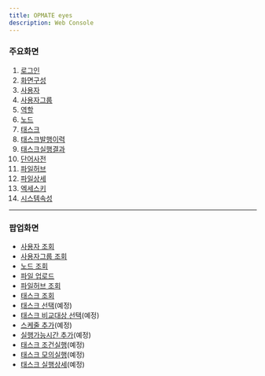 ```yaml
---
title: OPMATE eyes
description: Web Console
---
```

### 주요화면  

1. [로그인](Login.md)
2. [화면구성](Layout.md)
3. [사용자](User.md)
4. [사용자그룹](UserGroup.md)
5. [역할](Role.md)
6. [노드](Node.md)
7. [태스크](Task.md)
8. [태스크발행이력](TaskHist.md)
9. [태스크실행결과](TaskResult.md)
10. [단어사전](Dctnry.md)
11. [파일허브](Filehub.md)
12. [파일상세](File.md)
13. [엑세스키](Acckey.md)
14. [시스템속성](System.md)

---
### 팝업화면  

- [사용자 조회](PopupUser.md)
- [사용자그룹 조회](PopupUserGroup.md)
- [노드 조회](PopupNode.md)
- [파일 업로드](PopupFileUpload.md)
- [파일허브 조회](PopupFileHub.md)
- [태스크 조회](PopupTask.md)
- [태스크 선택](PopupTaskSelect.md)(예정)
- [태스크 비교대상 선택](PopupTaskHst.md)(예정)
- [스케줄 추가](PopupSchedule.md)(예정)
- [실행가능시간 추가](PopupRunnableTime.md)(예정)
- [태스크 조건실행](PopupExecutionCondition.md)(예정)
- [태스크 모의실행](PopupExecutionDryRun.md)(예정)
- [태스크 실행상세](PopupExecutionDetail.md)(예정)
